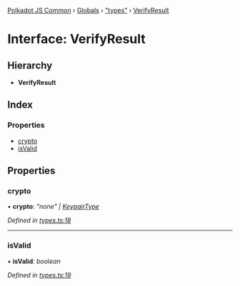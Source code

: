 [Polkadot JS Common](../README.md) › [Globals](../globals.md) › ["types"](../modules/_types_.md) › [VerifyResult](_types_.verifyresult.md)

# Interface: VerifyResult

## Hierarchy

* **VerifyResult**

## Index

### Properties

* [crypto](_types_.verifyresult.md#crypto)
* [isValid](_types_.verifyresult.md#isvalid)

## Properties

###  crypto

• **crypto**: *"none" | [KeypairType](../modules/_types_.md#keypairtype)*

*Defined in [types.ts:18](https://github.com/polkadot-js/common/blob/87228149/packages/util-crypto/src/types.ts#L18)*

___

###  isValid

• **isValid**: *boolean*

*Defined in [types.ts:19](https://github.com/polkadot-js/common/blob/87228149/packages/util-crypto/src/types.ts#L19)*
